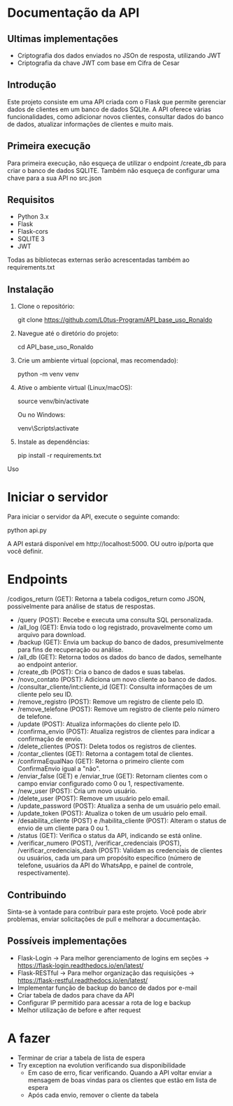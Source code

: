 # Documentação da API

## Ultimas implementações

- Criptografia dos dados enviados no JSOn de resposta, utilizando JWT
- Criptografia da chave JWT com base em Cifra de Cesar

## Introdução

Este projeto consiste em uma API criada com o Flask que permite gerenciar dados de clientes em um banco de dados SQLite. A API oferece várias funcionalidades, como adicionar novos clientes, consultar dados do banco de dados, atualizar informações de clientes e muito mais.

## Primeira execução

Para primeira execução, não esqueça de utilizar o endpoint /create_db para criar o banco de dados SQLITE.
Também não esqueça de configurar uma chave para a sua API no src.json

## Requisitos

- Python 3.x
- Flask
- Flask-cors
- SQLITE 3
- JWT
  

Todas as bibliotecas externas serão acrescentadas também ao requirements.txt

## Instalação

1. Clone o repositório:

   git clone https://github.com/L0tus-Program/API_base_uso_Ronaldo

2. Navegue até o diretório do projeto:

   cd API_base_uso_Ronaldo

3. Crie um ambiente virtual (opcional, mas recomendado):

   python -m venv venv

4. Ative o ambiente virtual (Linux/macOS):

   source venv/bin/activate

   Ou no Windows:

   venv\Scripts\activate

5. Instale as dependências:

   pip install -r requirements.txt

Uso

# Iniciar o servidor

Para iniciar o servidor da API, execute o seguinte comando:

python api.py

A API estará disponível em http://localhost:5000. OU outro ip/porta que você definir.

# Endpoints

/codigos_return (GET): Retorna a tabela codigos_return como JSON, possivelmente para análise de status de respostas.

- /query (POST): Recebe e executa uma consulta SQL personalizada.
- /all_log (GET): Envia todo o log registrado, provavelmente como um arquivo para download.
- /backup (GET): Envia um backup do banco de dados, presumivelmente para fins de recuperação ou análise.
- /all_db (GET): Retorna todos os dados do banco de dados, semelhante ao endpoint anterior.
- /create_db (POST): Cria o banco de dados e suas tabelas.
- /novo_contato (POST): Adiciona um novo cliente ao banco de dados.
- /consultar_cliente/int:cliente_id (GET): Consulta informações de um cliente pelo seu ID.
- /remove_registro (POST): Remove um registro de cliente pelo ID.
- /remove_telefone (POST): Remove um registro de cliente pelo número de telefone.
- /update (POST): Atualiza informações do cliente pelo ID.
- /confirma_envio (POST): Atualiza registros de clientes para indicar a confirmação de envio.
- /delete_clientes (POST): Deleta todos os registros de clientes.
- /contar_clientes (GET): Retorna a contagem total de clientes.
- /confirmaEqualNao (GET): Retorna o primeiro cliente com ConfirmaEnvio igual a "não".
- /enviar_false (GET) e /enviar_true (GET): Retornam clientes com o campo enviar configurado como 0 ou 1, respectivamente.
- /new_user (POST): Cria um novo usuário.
- /delete_user (POST): Remove um usuário pelo email.
- /update_password (POST): Atualiza a senha de um usuário pelo email.
- /update_token (POST): Atualiza o token de um usuário pelo email.
- /desabilita_cliente (POST) e /habilita_cliente (POST): Alteram o status de envio de um cliente para 0 ou 1.
- /status (GET): Verifica o status da API, indicando se está online.
- /verificar_numero (POST), /verificar_credenciais (POST), /verificar_credenciais_dash (POST): Validam as credenciais de clientes ou usuários, cada um para um propósito específico (número de telefone, usuários da API do WhatsApp, e painel de controle, respectivamente).
  
## Contribuindo

Sinta-se à vontade para contribuir para este projeto. Você pode abrir problemas, enviar solicitações de pull e melhorar a documentação.



## Possíveis implementações

- Flask-Login -> Para melhor gerenciamento de logins em seções -> https://flask-login.readthedocs.io/en/latest/
- Flask-RESTful -> Para melhor organização das requisições -> https://flask-restful.readthedocs.io/en/latest/
- Implementar função de backup do banco de dados por e-mail
- Criar tabela de dados para chave da API
- Configurar IP permitido para acessar a rota de log e backup
- Melhor utilização de before e after request



# A fazer

- Terminar de criar a tabela de lista de espera
- Try exception na evolution verificando sua disponibilidade
  - Em caso de erro, ficar verificando. Quando a API voltar enviar a mensagem de boas vindas para os clientes que estão em lista de espera
  - Após cada envio, remover o cliente da tabela